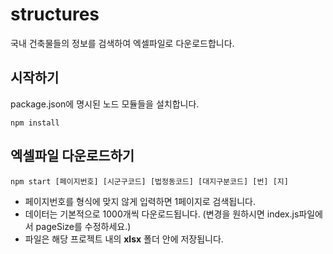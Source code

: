 # structures
국내 건축물들의 정보를 검색하여 엑셀파일로 다운로드합니다.

## 시작하기
package.json에 명시된 노드 모듈들을 설치합니다.

```
npm install
```


## 엑셀파일 다운로드하기

```
npm start [페이지번호] [시군구코드] [법정동코드] [대지구분코드] [번] [지]
```

- 페이지번호를 형식에 맞지 않게 입력하면 1페이지로 검색됩니다.
- 데이터는 기본적으로 1000개씩 다운로드됩니다. (변경을 원하시면 index.js파일에서 pageSize를 수정하세요.)
- 파일은 해당 프로젝트 내의 **xlsx** 폴더 안에 저장됩니다.

